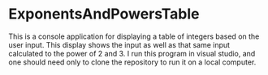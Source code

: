 # ExponentsAndPowersTable
This is a console application for displaying a table of integers based on the user input. 
This display shows the input as well as that same input calculated to the power of 2 and 3.
I run this program in visual studio, and one should need only to clone the repository to run it on a local computer.
